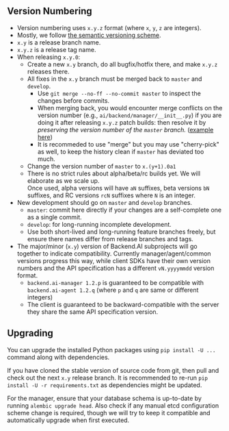 ## Version Numbering

* Version numbering uses `x.y.z` format (where `x`, `y`, `z` are integers).
* Mostly, we follow [the semantic versioning scheme](https://semver.org/).
* `x.y` is a release branch name.
* `x.y.z` is a release tag name.
* When releasing `x.y.0`:
  - Create a new `x.y` branch, do all bugfix/hotfix there, and make `x.y.z` releases there.
  - All fixes in the `x.y` branch must be merged back to `master` and `develop`.
    - Use `git merge --no-ff --no-commit master` to inspect the changes before commits.
    - When merging back, you would encounter merge conflicts on the version number (e.g., `ai/backend/manager/__init__.py`) if you are doing it after releasing `x.y.z` patch builds: then resolve it by *preserving the version number of the `master` branch.* ([example here](https://github.com/lablup/backend.ai-manager/commit/8a498ad4a24e4e074d683a3e2fc177647eb17a9a))
    - It is recommeded to use "merge" but you may use "cherry-pick" as well, to keep the history clean if `master` has deviated too much.
  - Change the version number of `master` to `x.(y+1).0a1`
  - There is no strict rules about alpha/beta/rc builds yet. We will elaborate as we scale up.  
    Once used, alpha versions will have `aN` suffixes, beta versions `bN` suffixes, and RC versions `rcN` suffixes where `N` is an integer.
* New development should go on `master` and `develop` branches.
  - `master`: commit here directly if your changes are a self-complete one as a single commit.
  - `develop`: for long-running incomplete development.
  - Use both short-lived and long-running feature branches freely, but ensure there names differ from release branches and tags.
* The major/minor (`x.y`) version of Backend.AI subprojects will go together to indicate compatibility.  Currently manager/agent/common versions progress this way, while client SDKs have their own version numbers and the API specification has a different `vN.yyyymmdd` version format.
  - `backend.ai-manager 1.2.p` is guaranteed to be compatible with `backend.ai-agent 1.2.q` (where `p` and `q` are same or different integers)
  - The client is guaranteed to be backward-compatible with the server they share the same API specification version.

## Upgrading

You can upgrade the installed Python packages using `pip install -U ...` command along with dependencies.

If you have cloned the stable version of source code from git, then pull and check out the next `x.y` release branch.
It is recommended to re-run `pip install -U -r requirements.txt` as dependencies might be updated.

For the manager, ensure that your database schema is up-to-date by running `alembic upgrade head`.
Also check if any manual etcd configuration scheme change is required, though we will try to keep it compatible and automatically upgrade when first executed.
